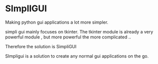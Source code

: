 # SImplIGUI
Making python gui applications a lot more simpler.

simpli gui mainly focuses on tkinter.
The tkinter module is already a very powerful module , but more powerful the more complicated ..

Therefore the solution is SimpliGUI

SImpligui is a solution to create any normal gui applications on the go.


